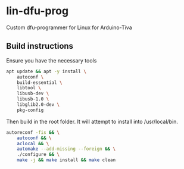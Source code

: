 # lin-dfu-prog

Custom dfu-programmer for Linux for Arduino-Tiva

## Build instructions

Ensure you have the necessary tools

``` bash
apt update && apt -y install \
    autoconf \
    build-essential \
    libtool \
    libusb-dev \
    libusb-1.0 \
    libglib2.0-dev \
    pkg-config
```

Then build in the root folder. It will attempt to install into /usr/local/bin.

``` bash
autoreconf -fis && \
    autoconf && \
    aclocal && \
    automake --add-missing --foreign && \
    ./configure && \
    make -j && make install && make clean
```
